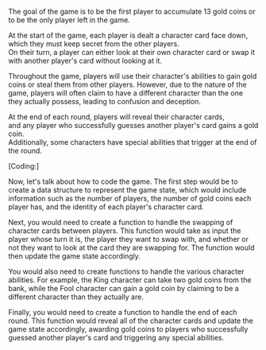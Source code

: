 The goal of the game is to be the first player to accumulate 13 gold coins or to be the only player left in the game.

At the start of the game, each player is dealt a character card face down, which they must keep secret from the other players.<br>
On their turn, a player can either look at their own character card or swap it with another player's card without looking at it.

Throughout the game, players will use their character's abilities to gain gold coins or steal them from other players.
However, due to the nature of the game, players will often claim to have a different character than the one they actually possess,
leading to confusion and deception.

At the end of each round, players will reveal their character cards, <br>
and any player who successfully guesses another player's card gains a gold coin. <br>
Additionally, some characters have special abilities that trigger at the end of the round. <br>

[Coding:]

Now, let's talk about how to code the game. The first step would be to create a data structure to represent the game state, which would include information such as the number of players, the number of gold coins each player has, and the identity of each player's character card.

Next, you would need to create a function to handle the swapping of character cards between players.
This function would take as input the player whose turn it is, the player they want to swap with,
and whether or not they want to look at the card they are swapping for. The function would then update the game state accordingly.

You would also need to create functions to handle the various character abilities. For example, the King character can take two gold
coins from the bank, while the Fool character can gain a gold coin by claiming to be a different character than they actually are.

Finally, you would need to create a function to handle the end of each round. This function would reveal all of the character cards
and update the game state accordingly, awarding gold coins to players who successfully guessed another player's card and triggering any special abilities.
